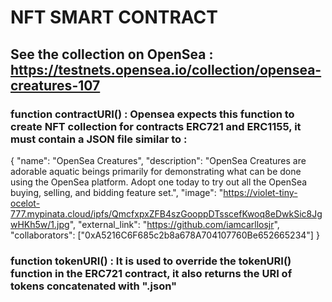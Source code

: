 # NFT SMART CONTRACT
## See the collection on OpenSea : https://testnets.opensea.io/collection/opensea-creatures-107

### function contractURI() : Opensea expects this function to create NFT collection for contracts ERC721 and ERC1155, it must contain a JSON file similar to : 
{
    "name": "OpenSea Creatures",
    "description": "OpenSea Creatures are adorable aquatic beings primarily for demonstrating what can be done using the OpenSea platform. Adopt one today to try out all the OpenSea buying, selling, and bidding feature set.",
    "image": "https://violet-tiny-ocelot-777.mypinata.cloud/ipfs/QmcfxpxZFB4szGooppDTsscefKwoq8eDwkSic8JgwHKh5w/1.jpg",
    "external_link": "https://github.com/iamcarllosjr",
    "collaborators": ["0xA5216C6F685c2b8a678A704107760Be652665234"]
  }

### function tokenURI() : It is used to override the tokenURI() function in the ERC721 contract, it also returns the URI of tokens concatenated with ".json"
